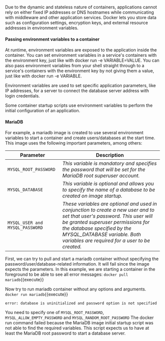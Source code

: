 Due to the dynamic and stateless nature of containers, applications cannot rely on either fixed IP addresses or DNS hostnames while communicating with middleware and other application services. Docker lets you store data such as configuration settings, encryption keys, and external resource addresses in environment variables.

#### Passing environment variables to a container
At runtime, environment variables are exposed to the application inside the container. You can set environment variables in a service's containers with the environment key, just like with docker run -e VARIABLE=VALUE. You can also pass environment variables from your shell straight through to a service's containers with the environment key by not giving them a value, just like with docker run -e VARIABLE.

Environment variables are used to set specific application parameters, like IP addresses, for a server to connect the database server address with login credentials.

Some container startup scripts use environment variables to perform the initial configuration of an application.

#### MariaDB
For example, a mariadb image is created to use several environment variables to start a container and create users/databases at the start time. This image uses the following important parameters, among others:


Parameter | Description
--- | ---
`MYSQL_ROOT_PASSWORD` | *This variable is mandatory and specifies the password that will be set for the MariaDB root superuser account.*
`MYSQL_DATABASE` | *This variable is optional and allows you to specify the name of a database to be created on image startup.*
`MYSQL_USER and MYSQL_PASSWORD` | *These variables are optional and used in conjunction to create a new user and to set that user's password. This user will be granted superuser permissions for the database specified by the MYSQL_DATABASE variable. Both variables are required for a user to be created.*


First, we can try to pull and start a mariadb container without specifying the password/user/database-related information. It will fail since the image expects the parameters. In this example, we are starting a container in the foreground to be able to see all error messages:
`docker pull mariadb`{{execute}}

Now try to run mariadb container without any options and arguments.
`docker run mariadb`{{execute}}

```
error: database is uninitialized and password option is not specified
```

You need to specify one of `MYSQL_ROOT_PASSWORD`, `MYSQL_ALLOW_EMPTY_PASSWORD` and `MYSQL_RANDOM_ROOT_PASSWORD`
The docker run command failed because the MariaDB image initial startup script was not able to find the required variables. This script expects us to have at least the MariaDB root password to start a database server. 